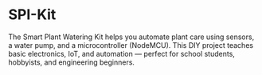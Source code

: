 # SPI-Kit
The Smart Plant Watering Kit helps you automate plant care using sensors, a water pump, and a microcontroller (NodeMCU). This DIY project teaches basic electronics, IoT, and automation — perfect for school students, hobbyists, and engineering beginners.

